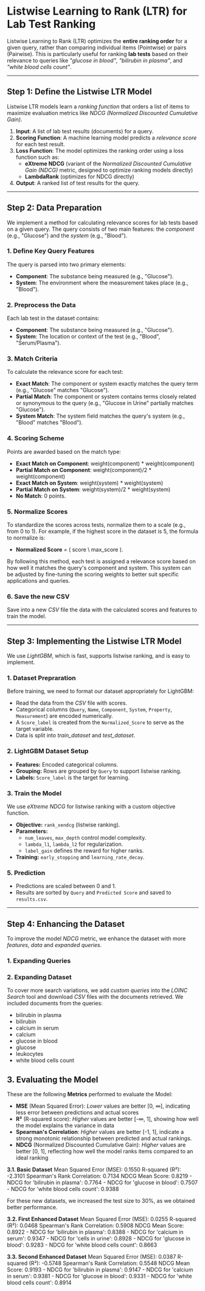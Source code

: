 # **Listwise Learning to Rank (LTR) for Lab Test Ranking**  
Listwise Learning to Rank (LTR) optimizes the **entire ranking order** for a given query, rather than comparing individual items (Pointwise) or pairs (Pairwise). This is particularly useful for ranking **lab tests** based on their relevance to queries like *"glucose in blood"*, *"bilirubin in plasma"*, and *"white blood cells count"*.  

---

## **Step 1: Define the Listwise LTR Model**  
Listwise LTR models learn a *ranking function* that orders a list of items to maximize evaluation metrics like *NDCG (Normalized Discounted Cumulative Gain)*.

1. **Input**: A list of lab test results (documents) for a query.  
2. **Scoring Function**: A machine learning model predicts a *relevance score* for each test result.  
3. **Loss Function**: The model optimizes the ranking order using a loss function such as:
   - **eXtreme NDCG** (variant of the *Normalized Discounted Cumulative Gain (NDCG)* metric, designed to optimize ranking models directly)  
   - **LambdaRank** (optimizes for NDCG directly)  
4. **Output**: A ranked list of test results for the query.  


---

## **Step 2: Data Preparation**  
We implement a method for calculating relevance scores for lab tests based on a given query. The query consists of two main features: the *component* (e.g., "Glucose") and the *system* (e.g., "Blood"). 

### **1. Define Key Query Features**
   The query is parsed into two primary elements:
   - **Component**: The substance being measured (e.g., "Glucose").
   - **System**: The environment where the measurement takes place (e.g., "Blood").

### **2. Preprocess the Data**
   Each lab test in the dataset contains:
   - **Component**: The substance being measured (e.g., "Glucose").
   - **System**: The location or context of the test (e.g., "Blood", "Serum/Plasma").

### **3. Match Criteria**  
   To calculate the relevance score for each test:
   - **Exact Match**: The component or system exactly matches the query term (e.g., "Glucose" matches "Glucose").
   - **Partial Match**: The component or system contains terms closely related or synonymous to the query (e.g., "Glucose in Urine" partially matches "Glucose").
   - **System Match**: The system field matches the query's system (e.g., "Blood" matches "Blood").

### **4. Scoring Scheme**
   Points are awarded based on the match type:
   - **Exact Match on Component**:  weight(component) * weight(component)
   - **Partial Match on Component**: weight(component)/2 * weight(component)
   - **Exact Match on System**: weight(system) * weight(system)
   - **Partial Match on System**: weight(system)/2 * weight(system)
   - **No Match**: 0 points.

### **5. Normalize Scores**
   To standardize the scores across tests, normalize them to a scale (e.g., from 0 to 1). For example, if the highest score in the dataset is 5, the formula to normalize is:  
   - **Normalized Score** = \( score \ max_score \).

   By following this method, each test is assigned a relevance score based on how well it matches the query's component and system. This system can be adjusted by fine-tuning the scoring weights to better suit specific applications and queries.

### **6. Save the new CSV**
   Save into a new *CSV* file the data with the calculated scores and features to train the model.


---

## **Step 3: Implementing the Listwise LTR Model**  

We use *LightGBM*, which is fast, supports listwise ranking, and is easy to implement.

### **1. Dataset Prepraration**  
   Before training, we need to format our dataset appropriately for LightGBM:
   - Read the data from the *CSV* file with scores.
   - Categorical columns (`Query`, `Name`, `Component`, `System`, `Property`, `Measurement`) are encoded numerically.
   - A `Score_label` is created from the `Normalized_Score` to serve as the target variable.
   - Data is split into *train_dataset* and *test_dataset*.

### **2. LightGBM Dataset Setup**   
   - **Features:** Encoded categorical columns.
   - **Grouping:** Rows are grouped by `Query` to support listwise ranking.
   - **Labels:** `Score_label` is the target for learning.

### **3. Train the Model**  
   We use *eXtreme NDCG* for listwise ranking with a custom objective function.
   - **Objective:** `rank_xendcg` (listwise ranking).
   - **Parameters:**
      - `num_leaves`, `max_depth` control model complexity.
      - `lambda_l1`, `lambda_l2` for regularization.
      - `label_gain` defines the reward for higher ranks.
   - **Training:**  `early_stopping` and `learning_rate_decay`.


### **5. Prediction**
   - Predictions are scaled between 0 and 1.
   - Results are sorted by `Query` and `Predicted Score` and saved to `results.csv`.


---

## **Step 4: Enhancing the Dataset**  
To improve the model *NDCG* metric, we enhance the dataset with more *features*, *data* and *expanded queries*.

### **1. Expanding Queries**  

### **2. Expanding Dataset**
   To cover more search variations, we add *custom queries* into the *LOINC Search* tool and download *CSV* files with the documents retrieved.
   We included documents from the queries:
   - bilirubin in plasma
   - bilirubin 
   - calcium in serum
   - calcium
   - glucose in blood
   - glucose
   - leukocytes
   - white blood cells count


## **3. Evaluating the Model**  
   These are the following **Metrics** performed to evaluate the Model:
   - **MSE** (Mean Squared Error): *Lower* values are better [0, ∞], indicating less error between predictions and actual scores
   - **R²** (R-squared score): *Higher* values are better [-∞, 1], showing how well the model explains the variance in data
   - **Spearman's Correlation**: *Higher* values are better [-1, 1], indicate a strong monotonic relationship between predicted and actual rankings.
   - **NDCG** (Normalized Discounted Cumulative Gain): *Higher* values are better [0, 1], reflecting how well the model ranks items compared to an ideal ranking

   **3.1. Basic Dataset**
      Mean Squared Error (MSE): 0.1550
      R-squared (R²): -2.3101
      Spearman's Rank Correlation: 0.7134
      NDCG Mean Score: 0.8219
      - NDCG for 'bilirubin in plasma': 0.7764
      - NDCG for 'glucose in blood': 0.7507
      - NDCG for 'white blood cells count': 0.9388

   For these new datasets, we increased the test size to 30%, as we obtained better performance.

   **3.2. First Enhanced Dataset**
      Mean Squared Error (MSE): 0.0255
      R-squared (R²): 0.0468
      Spearman's Rank Correlation: 0.5908
      NDCG Mean Score: 0.8922
      - NDCG for 'bilirubin in plasma': 0.8388
      - NDCG for 'calcium in serum': 0.9347
      - NDCG for 'cells in urine': 0.8928
      - NDCG for 'glucose in blood': 0.9283
      - NDCG for 'white blood cells count': 0.8663

   **3.3. Second Enhanced Dataset**
      Mean Squared Error (MSE): 0.0387
      R-squared (R²): -0.5748
      Spearman's Rank Correlation: 0.5548
      NDCG Mean Score: 0.9193
      - NDCG for 'bilirubin in plasma': 0.9147
      - NDCG for 'calcium in serum': 0.9381
      - NDCG for 'glucose in blood': 0.9331
      - NDCG for 'white blood cells count': 0.8914


